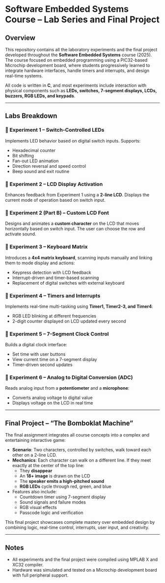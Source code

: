 # Software Embedded Systems Course – Lab Series and Final Project

## Overview

This repository contains all the laboratory experiments and the final project developed throughout the **Software Embedded Systems** course (2025). The course focused on embedded programming using a PIC32-based Microchip development board, where students progressively learned to integrate hardware interfaces, handle timers and interrupts, and design real-time systems.

All code is written in **C**, and most experiments include interaction with physical components such as **LEDs, switches, 7-segment displays, LCDs, buzzers, RGB LEDs, and keypads**.

---

## Labs Breakdown

### 🔹 Experiment 1 – Switch-Controlled LEDs
Implements LED behavior based on digital switch inputs. Supports:
- Hexadecimal counter
- Bit shifting
- Fan-out LED animation
- Direction reversal and speed control
- Beep sound and exit routine

### 🔹 Experiment 2 – LCD Display Activation
Enhances feedback from Experiment 1 using a **2-line LCD**. Displays the current mode of operation based on switch input.

### 🔹 Experiment 2 (Part B) – Custom LCD Font
Designs and animates a **custom character** on the LCD that moves horizontally based on switch input. The user can choose the row and activate sound.

### 🔹 Experiment 3 – Keyboard Matrix
Introduces a **4x4 matrix keyboard**, scanning inputs manually and linking them to mode display and actions:
- Keypress detection with LCD feedback
- Interrupt-driven and timer-based scanning
- Replacement of digital switches with external keyboard

### 🔹 Experiment 4 – Timers and Interrupts
Implements real-time multi-tasking using **Timer1, Timer2-3, and Timer4**:
- RGB LED blinking at different frequencies
- 2-digit counter displayed on LCD updated every second

### 🔹 Experiment 5 – 7-Segment Clock Control
Builds a digital clock interface:
- Set time with user buttons
- View current time on a 7-segment display
- Timer-driven second updates

### 🔹 Experiment 6 – Analog to Digital Conversion (ADC)
Reads analog input from a **potentiometer** and a **microphone**:
- Converts analog voltage to digital value
- Displays voltage on the LCD in real time

---

## Final Project – “The Bomboklat Machine”

The final assignment integrates all course concepts into a complex and entertaining interactive game:

- **Scenario**: Two characters, controlled by switches, walk toward each other on a 2-line LCD.
- **Mechanics**: Each character can walk on a different line. If they meet exactly at the center of the top line:
  - They **disappear**
  - An **18+ image** is drawn on the LCD
  - The **speaker emits a high-pitched sound**
  - **RGB LEDs** cycle through red, green, and blue
- Features also include:
  - Countdown timer using 7-segment display
  - Sound signals and failure modes
  - RGB visual effects
  - Passcode logic and verification

This final project showcases complete mastery over embedded design by combining logic, real-time control, interrupts, user input, and creativity.

---

## Notes

- All experiments and the final project were compiled using MPLAB X and XC32 compiler.
- Hardware was simulated and tested on a Microchip development board with full peripheral support.